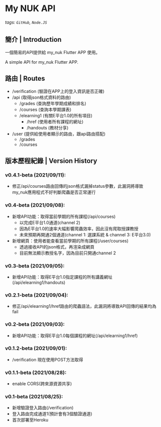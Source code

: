 My NUK API
===
###### tags: `GitHub`, `Node.JS`

## 簡介 | Introduction
一個簡易的API提供給 my_nuk Flutter APP 使用。

A simple API for my_nuk Flutter APP.

## 路由 | Routes
- /verification (驗證在APP上的登入資訊是否正確)
- /api (取得json格式資料的路由)
  - /grades (查詢歷年學期成績和排名)
  - /courses (查詢本學期課表)
  - /elearning1 (有關E平台1.0的所有項目)
    - /href (使用者所有課程的網址)
    - /handouts (教材分享)
- /user (提供給使用者顯示的路由，跟api路由搭配)
  - /grades
  - /courses

## 版本歷程紀錄 | Version History
### v0.4.1-beta (2021/09/11):
- 修正/api/courses路由回傳的json格式漏掉status參數，此漏洞將導致my_nuk應用程式不好判斷爬蟲是否正常運行

### v0.4-beta (2021/09/08):
- 新增API功能：取得當前學期的所有課程(/api/courses)
  - 以完成E平台1.0通道(channel 2)
  - 因為E平台1.0的速率大幅影響爬蟲效率，因此沒有爬取授課教授
  - 未來預期再開通2個通道(channel 1: 選課系統 & channel 3: E平台3.0)
- 新增網頁：使用者能查看當前學期的所有課程(/user/courses)
  - 透過接收API的json格式，再渲染成網頁
  - 目前無法顯示教授名字，因為目前只開通channel 2

### v0.3-beta (2021/09/05):
- 新增API功能：取得E平台1.0指定課程的所有講義網址(/api/elearning1/handouts)

### v0.2.1-beta (2021/09/04):
- 修正/api/elearning1/href路由的爬蟲語法，此漏洞將導致API回傳的結果均為fail
  
### v0.2-beta (2021/09/03):
- 新增API功能：取得E平台1.0每個課程的網址(/api/elearning1/href)

### v0.1.2-beta (2021/09/01):
- /verification 現在使用POST方法取得

### v0.1.1-beta (2021/08/28):
- enable CORS(跨來源資源共享)

### v0.1-beta (2021/08/25):
- 新增驗證登入路由(/verification)
- 登入路由完成通道1(預計會有3個驗證通道)
- 首次部署至Heroku
